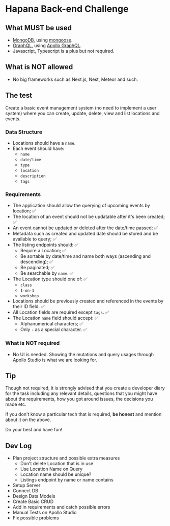 # Hapana Back-end Challenge

## What MUST be used

- [MongoDB][mongodb-url], using [mongoose][mongoose-url].
- [GraphQL][graphql-url], using [Apollo GraphQL][apollo-graphql-url].
- Javascript, Typescript is a plus but not required.

## What is NOT allowed

- No big frameworks such as Next.js, Nest, Meteor and such.

## The test

Create a basic event management system (no need to implement a user system) where you can create, update, delete, view and list locations and events.

### Data Structure

- Locations should have a `name`.
- Each event should have:
  - `name`
  - `date/time`
  - `type`
  - `location`
  - `description`
  - `tags`

### Requirements

- The application should allow the querying of upcoming events by location; ✅
- The location of an event should not be updatable after it's been created; ✅
- An event cannot be updated or deleted after the date/time passed; ✅
- Metadata such as created and updated date should be stored and be available to query; ✅
- The listing endpoints should: ✅
  - Require a Location; ✅
  - Be sortable by date/time and name both ways (ascending and descending); ✅
  - Be paginated; ✅
  - Be searchable by `name`. ✅
- The Location type should one of: ✅
  - `class`
  - `1-on-1`
  - `workshop`
- Locations should be previously created and referenced in the events by their ID field. ✅
- All Location fields are required except `tags`. ✅
- The Location `name` field should accept: ✅
  - Alphanumerical characters; ✅
  - Only `-` as a special character. ✅
 
### What is NOT required
- No UI is needed. Showing the mutations and query usages through Apollo Studio is what we are looking for.

## Tip

Though not required, it is strongly advised that you create a developer diary for the task including any relevant details, questions that you might have about the requirements, how you got around issues, the decisions you made etc.

If you don't know a particular tech that is required, **be honest** and mention about it on the above.

Do your best and have fun!

## Dev Log

- Plan project structure and possible extra measures
  - Don't delete Location that is in use
  - Use Location Name on Query
  - Location name should be unique?
  - Listings endpoint by name or name contains
- Setup Server
- Connect DB
- Design Data Models
- Create Basic CRUD
- Add in requirements and catch possible errors
- Manual Tests on Apollo Studio
- Fix possible problems


[mongodb-url]: https://www.mongodb.com/
[mongoose-url]: https://mongoosejs.com/
[graphql-url]: https://graphql.org/
[apollo-graphql-url]: https://www.apollographql.com/